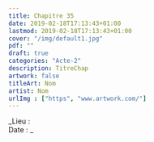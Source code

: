 ```yaml
---
title: Chapitre 35
date: 2019-02-18T17:13:43+01:00
lastmod: 2019-02-18T17:13:43+01:00
cover: "/img/default1.jpg"
pdf: ""
draft: true
categories: "Acte-2"
description: TitreChap
artwork: false
titleArt: Nom
artist: Nom
urlImg : ["https", "www.artwork.com/"]
---
```

_Lieu :   
Date : _